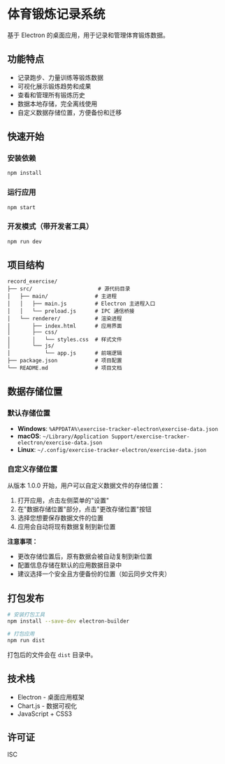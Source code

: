 # 体育锻炼记录系统

基于 Electron 的桌面应用，用于记录和管理体育锻炼数据。

## 功能特点

- 记录跑步、力量训练等锻炼数据
- 可视化展示锻炼趋势和成果
- 查看和管理所有锻炼历史
- 数据本地存储，完全离线使用
- 自定义数据存储位置，方便备份和迁移

## 快速开始

### 安装依赖

```bash
npm install
```

### 运行应用

```bash
npm start
```

### 开发模式（带开发者工具）

```bash
npm run dev
```

## 项目结构

```
record_exercise/
├── src/                     # 源代码目录
│   ├── main/               # 主进程
│   │   ├── main.js         # Electron 主进程入口
│   │   └── preload.js      # IPC 通信桥接
│   └── renderer/           # 渲染进程
│       ├── index.html      # 应用界面
│       ├── css/
│       │   └── styles.css  # 样式文件
│       └── js/
│           └── app.js      # 前端逻辑
├── package.json            # 项目配置
└── README.md               # 项目文档
```

## 数据存储位置

### 默认存储位置

- **Windows**: `%APPDATA%\exercise-tracker-electron\exercise-data.json`
- **macOS**: `~/Library/Application Support/exercise-tracker-electron/exercise-data.json`
- **Linux**: `~/.config/exercise-tracker-electron/exercise-data.json`

### 自定义存储位置

从版本 1.0.0 开始，用户可以自定义数据文件的存储位置：

1. 打开应用，点击左侧菜单的"设置"
2. 在"数据存储位置"部分，点击"更改存储位置"按钮
3. 选择您想要保存数据文件的位置
4. 应用会自动将现有数据复制到新位置

**注意事项：**
- 更改存储位置后，原有数据会被自动复制到新位置
- 配置信息存储在默认的应用数据目录中
- 建议选择一个安全且方便备份的位置（如云同步文件夹）

## 打包发布

```bash
# 安装打包工具
npm install --save-dev electron-builder

# 打包应用
npm run dist
```

打包后的文件会在 `dist` 目录中。

## 技术栈

- Electron - 桌面应用框架
- Chart.js - 数据可视化
- JavaScript + CSS3

## 许可证

ISC
